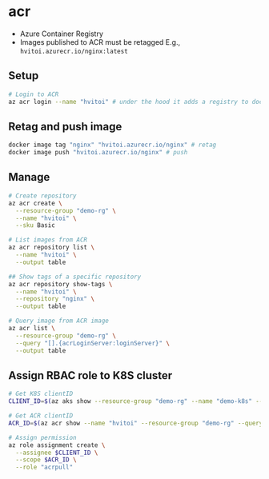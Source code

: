 # acr

- Azure Container Registry
- Images published to ACR must be retagged E.g., `hvitoi.azurecr.io/nginx:latest`

## Setup

```sh
# Login to ACR
az acr login --name "hvitoi" # under the hood it adds a registry to docker
```

## Retag and push image

```sh
docker image tag "nginx" "hvitoi.azurecr.io/nginx" # retag
docker image push "hvitoi.azurecr.io/nginx" # push
```

## Manage

```sh
# Create repository
az acr create \
  --resource-group "demo-rg" \
  --name "hvitoi" \
  --sku Basic

# List images from ACR
az acr repository list \
  --name "hvitoi" \
  --output table

## Show tags of a specific repository
az acr repository show-tags \
  --name "hvitoi" \
  --repository "nginx" \
  --output table

# Query image from ACR image
az acr list \
  --resource-group "demo-rg" \
  --query "[].{acrLoginServer:loginServer}" \
  --output table
```

## Assign RBAC role to K8S cluster

```sh
# Get K8S clientID
CLIENT_ID=$(az aks show --resource-group "demo-rg" --name "demo-k8s" --query "servicePrincipalProfile.clientId" --output tsv)

# Get ACR clientID
ACR_ID=$(az acr show --name "hvitoi" --resource-group "demo-rg" --query "id" --output tsv)

# Assign permission
az role assignment create \
  --assignee $CLIENT_ID \
  --scope $ACR_ID \
  --role "acrpull"
```
